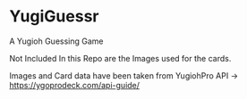 # YugiGuessr
 A Yugioh Guessing Game
 
 Not Included In this Repo are the Images used for the cards.
 
 Images and Card data have been taken from YugiohPro API -> https://ygoprodeck.com/api-guide/
 
